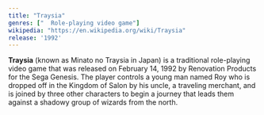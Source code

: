 ```yaml
---
title: "Traysia"
genres: ["	Role-playing video game"]
wikipedia: "https://en.wikipedia.org/wiki/Traysia"
release: '1992'
---
```

**Traysia** (known as Minato no Traysia in Japan) is a traditional role-playing video game that was released on February 14, 1992 by Renovation Products for the Sega Genesis. The player controls a young man named Roy who is dropped off in the Kingdom of Salon by his uncle, a traveling merchant, and is joined by three other characters to begin a journey that leads them against a shadowy group of wizards from the north. 